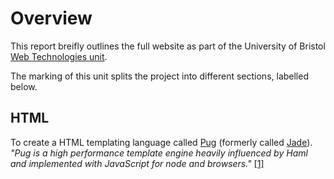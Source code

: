 # Overview

This report breifly outlines the full website as part of the University of Bristol [Web Technologies unit](http://www.bristol.ac.uk/unit-programme-catalogue/UnitDetails.jsa?unitCode=COMS32500).

The marking of this unit splits the project into different sections, labelled below.

## HTML

To create a <WHY ARE HTML TEMPLATING LANGUAGES GOOD> HTML templating language called [Pug](https://pugjs.org/api/getting-started.html) (formerly called [Jade](https://www.npmjs.com/package/jade)). _"Pug  is a high performance template engine heavily influenced by Haml and implemented with JavaScript for node and browsers."_ [\[1\]](https://github.com/pugjs/pug)